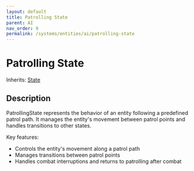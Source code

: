 ```yaml
---
layout: default
title: Patrolling State
parent: AI
nav_order: 9
permalink: /systems/entities/ai/patrolling-state
---
```


# Patrolling State

Inherits: [State](../ai/state)

## Description
PatrollingState represents the behavior of an entity following a predefined patrol path.
It manages the entity's movement between patrol points and handles transitions to other states.

Key features:
- Controls the entity's movement along a patrol path
- Manages transitions between patrol points
- Handles combat interruptions and returns to patrolling after combat